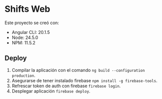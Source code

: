 # Shifts Web
Este proyecto se creó con:
- Angular CLI: 20.1.5
- Node: 24.5.0
- NPM: 11.5.2

## Deploy
1. Compilar la aplicación con el comando `ng build --configuration production`.
2. Asegurarse de tener instalado firebase `npm install -g firebase-tools`.
3. Refrescar token de auth con firebase `firebase login`.
4. Desplegar aplicación `firebase deploy`.
